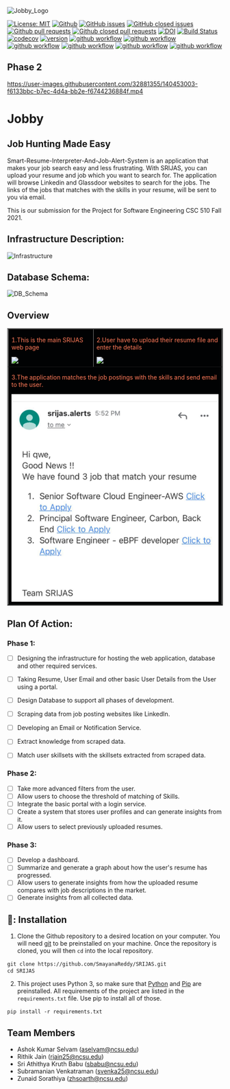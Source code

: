 ![Jobby_Logo](https://user-images.githubusercontent.com/25822636/143766903-78c31e5e-508d-42fa-8313-c741d278f476.jpg)


[![License: MIT](https://img.shields.io/badge/License-MIT-yellow.svg)](https://opensource.org/licenses/MIT)
[![Github](https://img.shields.io/badge/language-python-red.svg)](https://www.python.org)
[![GitHub issues](https://img.shields.io/github/issues/sak007/Jobby)](https://github.com/sak007/Jobby/issues?q=is%3Aopen+is%3Aissue)
[![GitHub closed issues](https://img.shields.io/github/issues-closed/sak007/Jobby)](https://github.com/sak007/Jobby/issues?q=is%3Aissue+is%3Aclosed)
[![Github pull requests](https://img.shields.io/github/issues-pr/sak007/Jobby)](https://github.com/sak007/Jobby/pulls)
[![Github closed pull requests](https://img.shields.io/github/issues-pr-closed/sak007/Jobby)](https://github.com/sak007/Jobby/pulls?q=is%3Apr+is%3Aclosed)
[![DOI](https://zenodo.org/badge/DOI/10.5281/zenodo.5646667.svg)](https://doi.org/10.5281/zenodo.5646667)
[![Build Status](https://circleci.com/gh/sak007/Jobby/tree/main.svg?style=svg)](https://circleci.com/gh/sak007/Jobby/tree/main)
[![codecov](https://codecov.io/gh/sak007/Jobby/branch/main/graph/badge.svg?token=Z9MGKKAXN6)](https://codecov.io/gh/sak007/Jobby)
[![version](https://img.shields.io/badge/version-3.0-blue)](https://github.com/sak007/Jobby/releases/tag/v3.0)
[![github workflow](https://github.com/sak007/Jobby/actions/workflows/unit_test.yml/badge.svg)](https://github.com/sak007/Jobby/actions/workflows/unit_test.yml)
[![github workflow](https://github.com/sak007/Jobby/actions/workflows/style_checker.yml/badge.svg)](https://github.com/sak007/Jobby/actions/workflows/style_checker.yml)
[![github workflow](https://github.com/sak007/Jobby/actions/workflows/main.yml/badge.svg)](https://github.com/sak007/Jobby/actions/workflows/main.yml)
[![github workflow](https://github.com/sak007/Jobby/actions/workflows/code_cov.yml/badge.svg)](https://github.com/sak007/Jobby/actions/workflows/code_cov.yml)
[![github workflow](https://github.com/sak007/Jobby/actions/workflows/close_as_a_feature.yml/badge.svg)](https://github.com/sak007/Jobby/actions/workflows/close_as_a_feature.yml)
[![github workflow](https://github.com/sak007/Jobby/actions/workflows/Respost.yml/badge.svg)](https://github.com/sak007/Jobby/actions/workflows/Respost.yml)





## Phase 2

https://user-images.githubusercontent.com/32881355/140453003-f6133bbc-b7ec-4d4a-bb2e-f6744236884f.mp4





# Jobby
## Job Hunting Made Easy
Smart-Resume-Interpreter-And-Job-Alert-System is an application that makes your job search easy and less frustrating.
With SRIJAS, you can upload your resume and job which you want to search for. The application will browse Linkedin and Glassdoor websites to search for the jobs.
The links of the jobs that matches with the skills in your resume, will be sent to you via email.

This is our submission for the Project for Software Engineering CSC 510 Fall 2021.

## Infrastructure Description:
![Infrastructure](https://github.com/SmayanaReddy/SRIJAS/blob/main/images/Infrastructure.jpg)

## Database Schema:
![DB_Schema](https://github.com/SmayanaReddy/SRIJAS/blob/main/images/database.jpeg)

## Overview
<table border="2" bordercolorlight="#b9dcff" bordercolordark="#006fdd">

  <tr style="background: #010203 ">
    <td valign="left"> 
      <p style="color: #FF7A59"> 1.This is the main SRIJAS web page 
      </p>
      <a href="./images/home_page.png"> 
        <img src="./images/home_page.png" >      
      </a>
    </td>
    <td valign="center"> 
      <p style="color: #FF7A59"> 2.User have to upload their resume file and enter the details
      </p>
      <a href="./images/resume_upload.png">
        <img src="./images/resume_upload.png"> 
      </a>
    </td>
  </tr>
  <tr style="background: #010203;"> 
    <td colspan = "2">
      <p style="color: #FF7A59"> 3.The application matches the job postings with the skills and send email to the user.
      </p>  
      <a href="./images/Email2.jpeg">
        <img src="./images/Email2.jpeg">    
      </a>
     </td>
    </td>
  </tr>
  </table>

## Plan Of Action:

### Phase 1:
- [ ] Designing the infrastructure for hosting the web application, database and other required services.
- [ ] Taking Resume, User Email and other basic User Details from the User using a portal.
- [ ] Design Database to support all phases of development.
- [ ] Scraping data from job posting websites like LinkedIn.
- [ ] Developing an Email or Notification Service.
- [ ] Extract knowledge from scraped data.
- [ ] Match user skillsets with the skillsets extracted from scraped data.


### Phase 2:
- [ ] Take more advanced filters from the user.
- [ ] Allow users to choose the threshold of matching of Skills.
- [ ] Integrate the basic portal with a login service.
- [ ] Create a system that stores user profiles and can generate insights from it.
- [ ] Allow users to select previously uploaded resumes.

### Phase 3:
- [ ] Develop a dashboard.
- [ ] Summarize and generate a graph about how the user's resume has progressed.
- [ ] Allow users to generate insights from how the uploaded resume compares with job descriptions in the market.
- [ ] Generate insights from all collected data.

🔱: Installation
---
1. Clone the Github repository to a desired location on your computer. You will need [git](https://git-scm.com/) to be preinstalled on your machine. Once the repository is cloned, you will then ```cd``` into the local repository.
```
git clone https://github.com/SmayanaReddy/SRIJAS.git
cd SRIJAS
```
2. This project uses Python 3, so make sure that [Python](https://www.python.org/downloads/) and [Pip](https://pip.pypa.io/en/stable/installation/) are preinstalled. All requirements of the project are listed in the ```requirements.txt``` file. Use pip to install all of those.
```
pip install -r requirements.txt
```


## Team Members
  * Ashok Kumar Selvam (aselvam@ncsu.edu)
  * Rithik Jain (rjain25@ncsu.edu)
  * Sri Athithya Kruth Babu (sbabu@ncsu.edu)
  * Subramanian Venkatraman (svenka25@ncsu.edu)
  * Zunaid Sorathiya (zhsoarth@ncsu.edu) 


